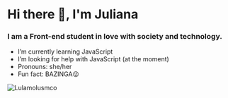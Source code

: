 # Hi there 👋, I'm Juliana

### I am a Front-end student in love with society and technology.


- I’m currently learning JavaScript
- I’m looking for help with JavaScript (at the moment)
- Pronouns: she/her
-  Fun fact: BAZINGA😜

![Lulamolusmco](https://w7.pngwing.com/pngs/28/435/png-transparent-spongebob-squarepants-plankton-plankton-and-karen-sandy-cheeks-squidward-tentacles-spongebob-squarepants-patrick-star-sheldon-plankton-spongebob-leaf-head-grass-thumbnail.png)
